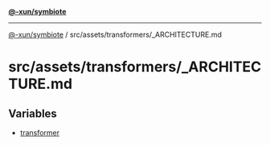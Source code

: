 [**@-xun/symbiote**](../../../../README.md)

***

[@-xun/symbiote](../../../../README.md) / src/assets/transformers/\_ARCHITECTURE.md

# src/assets/transformers/\_ARCHITECTURE.md

## Variables

- [transformer](variables/transformer.md)
